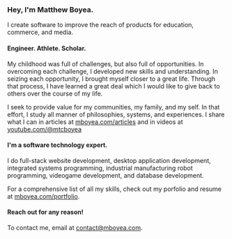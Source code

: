 ### Hey, I'm Matthew Boyea.
I create software to improve the reach of products for education, commerce, and media.

#### Engineer. Athlete. Scholar.
My childhood was full of challenges, but also full of opportunities. In overcoming each challenge, I developed new skills and understanding. In seizing each opportunity, I brought myself closer to a great life. Through that process, I have learned a great deal which I would like to give back to others over the course of my life.

I seek to provide value for my communities, my family, and my self. In that effort, I study all manner of philosophies, systems, and experiences. I share what I can in articles at [mboyea.com/articles](https://www.mboyea.com/articles) and in videos at [youtube.com/@mtcboyea](https://www.youtube.com/@mtcboyea)

#### I'm a software technology expert.
I do full-stack website development, desktop application development, integrated systems programming, industrial manufacturing robot programming, videogame development, and database development.

For a comprehensive list of all my skills, check out my porfolio and resume at [mboyea.com/portfolio](https://www.mboyea.com/portfolio).

#### Reach out for any reason!
To contact me, email at [contact@mboyea.com](mailto:contact@mboyea.com).

